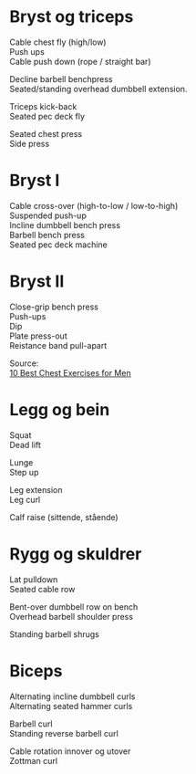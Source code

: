 # Bryst og triceps
Cable chest fly (high/low)  
Push ups  
Cable push down (rope / straight bar)

Decline barbell benchpress  
Seated/standing overhead dumbbell extension.  

Triceps kick-back  
Seated pec deck fly

Seated chest press  
Side press  

# Bryst I
Cable cross-over (high-to-low / low-to-high)  
Suspended push-up  
Incline dumbbell bench press  
Barbell bench press  
Seated pec deck machine  

# Bryst II
Close-grip bench press  
Push-ups  
Dip  
Plate press-out  
Reistance band pull-apart  

Source:  
[10 Best Chest Exercises for Men](https://manofmany.com/lifestyle/fitness/10-best-chest-exercises-for-men)

# Legg og bein
Squat  
Dead lift  

Lunge  
Step up  

Leg extension  
Leg curl  

Calf raise (sittende, stående)

# Rygg og skuldrer
Lat pulldown  
Seated cable row  

Bent-over dumbbell row on bench  
Overhead barbell shoulder press  

Standing barbell shrugs  

# Biceps 

Alternating incline dumbbell curls  
Alternating seated hammer curls  

Barbell curl  
Standing reverse barbell curl  

Cable rotation innover og utover  
Zottman curl  
